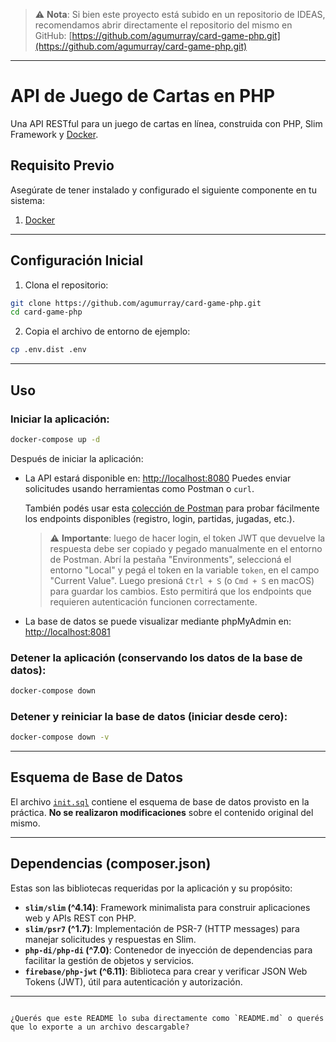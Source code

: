 > ⚠️ **Nota**: Si bien este proyecto está subido en un repositorio de IDEAS, recomendamos abrir directamente el repositorio del mismo en GitHub: [https://github.com/agumurray/card-game-php.git](https://github.com/agumurray/card-game-php.git)
---
# API de Juego de Cartas en PHP

Una API RESTful para un juego de cartas en línea, construida con PHP, Slim Framework y [Docker](https://www.docker.com/products/docker-desktop).

## Requisito Previo

Asegúrate de tener instalado y configurado el siguiente componente en tu sistema:

1. [Docker](https://www.docker.com/products/docker-desktop)

---

## Configuración Inicial

1. Clona el repositorio:

```bash
git clone https://github.com/agumurray/card-game-php.git
cd card-game-php
````

2. Copia el archivo de entorno de ejemplo:

```bash
cp .env.dist .env
```

---

## Uso

### Iniciar la aplicación:

```bash
docker-compose up -d
```

Después de iniciar la aplicación:

* La API estará disponible en: [http://localhost:8080](http://localhost:8080)
  Puedes enviar solicitudes usando herramientas como Postman o `curl`.

  También podés usar esta [colección de Postman](https://agustin-7610866.postman.co/workspace/Agustin's-Workspace~410d3a08-beda-4a71-8e6a-fc78d13e900c/collection/43658514-79d729d0-10a9-429b-83d5-e2097f882833?action=share&creator=43658514&active-environment=43658514-925d8b7a-8a96-4b2e-a068-d062fdada82e) para probar fácilmente los endpoints disponibles (registro, login, partidas, jugadas, etc.).

  > ⚠️ **Importante**: luego de hacer login, el token JWT que devuelve la respuesta debe ser copiado y pegado manualmente en el entorno de Postman.
  > Abrí la pestaña "Environments", seleccioná el entorno "Local" y pegá el token en la variable `token`, en el campo "Current Value".
  > Luego presioná `Ctrl + S` (o `Cmd + S` en macOS) para guardar los cambios.
  > Esto permitirá que los endpoints que requieren autenticación funcionen correctamente.

* La base de datos se puede visualizar mediante phpMyAdmin en: [http://localhost:8081](http://localhost:8081)

### Detener la aplicación (conservando los datos de la base de datos):

```bash
docker-compose down
```

### Detener y reiniciar la base de datos (iniciar desde cero):

```bash
docker-compose down -v
```

---

## Esquema de Base de Datos

El archivo [`init.sql`](init.sql) contiene el esquema de base de datos provisto en la práctica.
**No se realizaron modificaciones** sobre el contenido original del mismo.

---

## Dependencias (composer.json)

Estas son las bibliotecas requeridas por la aplicación y su propósito:

* **`slim/slim` (^4.14)**: Framework minimalista para construir aplicaciones web y APIs REST con PHP.
* **`slim/psr7` (^1.7)**: Implementación de PSR-7 (HTTP messages) para manejar solicitudes y respuestas en Slim.
* **`php-di/php-di` (^7.0)**: Contenedor de inyección de dependencias para facilitar la gestión de objetos y servicios.
* **`firebase/php-jwt` (^6.11)**: Biblioteca para crear y verificar JSON Web Tokens (JWT), útil para autenticación y autorización.

---

```

¿Querés que este README lo suba directamente como `README.md` o querés que lo exporte a un archivo descargable?
```
